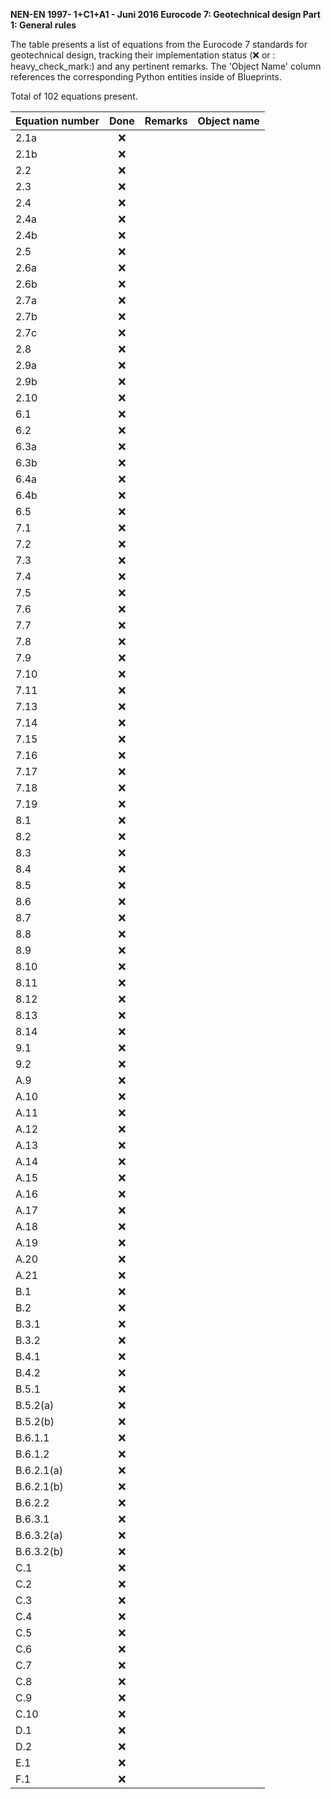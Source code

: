 **NEN-EN 1997- 1+C1+A1 - Juni 2016
Eurocode 7: Geotechnical design
Part 1: General rules**

The table presents a list of equations from the Eurocode 7 standards for geotechnical design, tracking their implementation status (:x: or :
heavy_check_mark:) and any pertinent remarks. The 'Object Name' column references the corresponding Python entities inside of Blueprints.

Total of 102 equations present.

| Equation number | Done | Remarks | Object name |
|:----------------|:----:|:--------|:------------|
| 2.1a            | :x:  |         |             |
| 2.1b            | :x:  |         |             |
| 2.2             | :x:  |         |             |
| 2.3             | :x:  |         |             |
| 2.4             | :x:  |         |             |
| 2.4a            | :x:  |         |             |
| 2.4b            | :x:  |         |             |
| 2.5             | :x:  |         |             |
| 2.6a            | :x:  |         |             |
| 2.6b            | :x:  |         |             |
| 2.7a            | :x:  |         |             |
| 2.7b            | :x:  |         |             |
| 2.7c            | :x:  |         |             |
| 2.8             | :x:  |         |             |
| 2.9a            | :x:  |         |             |
| 2.9b            | :x:  |         |             |
| 2.10            | :x:  |         |             |
| 6.1             | :x:  |         |             |
| 6.2             | :x:  |         |             |
| 6.3a            | :x:  |         |             |
| 6.3b            | :x:  |         |             |
| 6.4a            | :x:  |         |             |
| 6.4b            | :x:  |         |             |
| 6.5             | :x:  |         |             |
| 7.1             | :x:  |         |             |
| 7.2             | :x:  |         |             |
| 7.3             | :x:  |         |             |
| 7.4             | :x:  |         |             |
| 7.5             | :x:  |         |             |
| 7.6             | :x:  |         |             |
| 7.7             | :x:  |         |             |
| 7.8             | :x:  |         |             |
| 7.9             | :x:  |         |             |
| 7.10            | :x:  |         |             |
| 7.11            | :x:  |         |             |
| 7.13            | :x:  |         |             |
| 7.14            | :x:  |         |             |
| 7.15            | :x:  |         |             |
| 7.16            | :x:  |         |             |
| 7.17            | :x:  |         |             |
| 7.18            | :x:  |         |             |
| 7.19            | :x:  |         |             |
| 8.1             | :x:  |         |             |
| 8.2             | :x:  |         |             |
| 8.3             | :x:  |         |             |
| 8.4             | :x:  |         |             |
| 8.5             | :x:  |         |             |
| 8.6             | :x:  |         |             |
| 8.7             | :x:  |         |             |
| 8.8             | :x:  |         |             |
| 8.9             | :x:  |         |             |
| 8.10            | :x:  |         |             |
| 8.11            | :x:  |         |             |
| 8.12            | :x:  |         |             |
| 8.13            | :x:  |         |             |
| 8.14            | :x:  |         |             |
| 9.1             | :x:  |         |             |
| 9.2             | :x:  |         |             |
| A.9             | :x:  |         |             |
| A.10            | :x:  |         |             |
| A.11            | :x:  |         |             |
| A.12            | :x:  |         |             |
| A.13            | :x:  |         |             |
| A.14            | :x:  |         |             |
| A.15            | :x:  |         |             |
| A.16            | :x:  |         |             |
| A.17            | :x:  |         |             |
| A.18            | :x:  |         |             |
| A.19            | :x:  |         |             |
| A.20            | :x:  |         |             |
| A.21            | :x:  |         |             |
| B.1             | :x:  |         |             |
| B.2             | :x:  |         |             |
| B.3.1           | :x:  |         |             |
| B.3.2           | :x:  |         |             |
| B.4.1           | :x:  |         |             |
| B.4.2           | :x:  |         |             |
| B.5.1           | :x:  |         |             |
| B.5.2(a)        | :x:  |         |             |
| B.5.2(b)        | :x:  |         |             |
| B.6.1.1         | :x:  |         |             |
| B.6.1.2         | :x:  |         |             |
| B.6.2.1(a)      | :x:  |         |             |
| B.6.2.1(b)      | :x:  |         |             |
| B.6.2.2         | :x:  |         |             |
| B.6.3.1         | :x:  |         |             |
| B.6.3.2(a)      | :x:  |         |             |
| B.6.3.2(b)      | :x:  |         |             |
| C.1             | :x:  |         |             |
| C.2             | :x:  |         |             |
| C.3             | :x:  |         |             |
| C.4             | :x:  |         |             |
| C.5             | :x:  |         |             |
| C.6             | :x:  |         |             |
| C.7             | :x:  |         |             |
| C.8             | :x:  |         |             |
| C.9             | :x:  |         |             |
| C.10            | :x:  |         |             |
| D.1             | :x:  |         |             |
| D.2             | :x:  |         |             |
| E.1             | :x:  |         |             |
| F.1             | :x:  |         |             |
